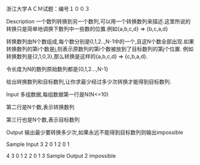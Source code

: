 浙江大学ＡＣＭ试题：编号１００３

Description
一个数列转换到另一个数列,可以用一个转换数列来描述.这里所说的转换只是简单地调换下数列中一些数的位置.例如{a,b,c,d} => {b,c,a,d}

转换数列由N个数组成,每个数分别是0,1,2..,N-1中的一个,且这N个数全部出现.如果转换数列的第i个数是j,则表示原数列的第i个数被放到了目标数列的第j个位置. 例如转换数列是{2,1,0,3},那么转换是这样的{a,b,c,d} => {c,b,a,d}.

令长度为N的数列原始数列都是{0,1,2…,N-1}

给出转换数列和目标数列,让你求最少经过多少次转换才能得到目标数列.

Input
多组数据,每组数据第一行是N(N<=10)

第二行是N个数,表示转换数列

第三行也是N个数,表示目标数列

Output
输出最少要转换多少次,如果永远不能得到目标数列则输出impossible

Sample Input
3
2 0 1
2 0 1

4
3 0 1 2
2 0 1 3
Sample Output
2
impossible
